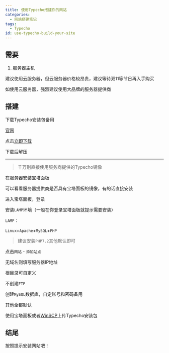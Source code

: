 ```yaml
---
title: 使用Typecho搭建你的网站
categories:
  - 网站搭建笔记
tags:
  - Typecho
id: use-typecho-build-your-site
---
```


## 需要

1. 服务器主机

建议使用云服务器，但云服务器价格较昂贵，建议等待双11等节日再入手购买

<!--more-->

如使用云服务器，强烈建议使用大品牌的服务器提供商

## 搭建

下载Typecho安装包备用

[官网](https://typecho.org)

点击[立即下载](https://typecho.org/download)

下载后解压

---

<div class="danger">

> 千万别直接使用服务商提供的Typecho镜像

</div>

在服务器安装宝塔面板

可以看看服务器提供商是否具有宝塔面板的镜像，有的话直接安装

进入宝塔面板，登录

安装`LAMP`环境（一般在你登录宝塔面板就提示需要安装）

`LAMP`：

`Linux`+`Apache`+`MySQL`+`PHP`

<div class="success">

> 建议安装<code>PHP7.2</code>其他默认即可

</div>

点击`网站` - `添加站点`

无域名则填写服务器IP地址

根目录可自定义

不创建`FTP`

创建`MySQL`数据库，自定账号和密码备用

其他全都默认

使用宝塔面板或者[WinSCP](https://pc.qq.com/detail/11/detail_2331.html)上传Typecho安装包

## 结尾

按照提示安装网站吧！
